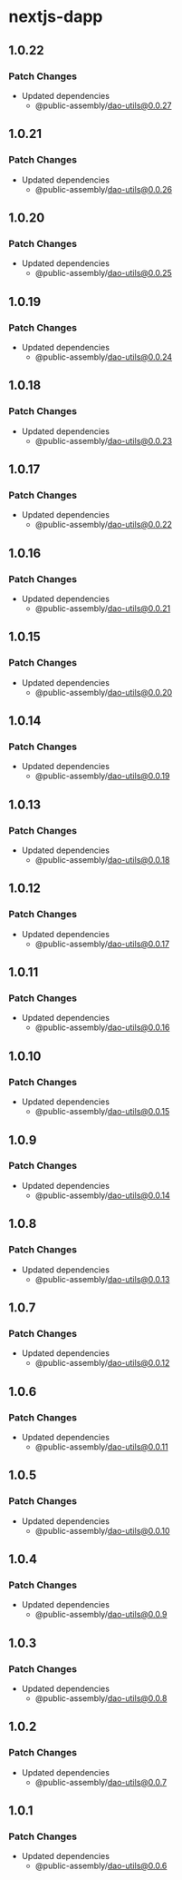 # nextjs-dapp

## 1.0.22

### Patch Changes

- Updated dependencies
  - @public-assembly/dao-utils@0.0.27

## 1.0.21

### Patch Changes

- Updated dependencies
  - @public-assembly/dao-utils@0.0.26

## 1.0.20

### Patch Changes

- Updated dependencies
  - @public-assembly/dao-utils@0.0.25

## 1.0.19

### Patch Changes

- Updated dependencies
  - @public-assembly/dao-utils@0.0.24

## 1.0.18

### Patch Changes

- Updated dependencies
  - @public-assembly/dao-utils@0.0.23

## 1.0.17

### Patch Changes

- Updated dependencies
  - @public-assembly/dao-utils@0.0.22

## 1.0.16

### Patch Changes

- Updated dependencies
  - @public-assembly/dao-utils@0.0.21

## 1.0.15

### Patch Changes

- Updated dependencies
  - @public-assembly/dao-utils@0.0.20

## 1.0.14

### Patch Changes

- Updated dependencies
  - @public-assembly/dao-utils@0.0.19

## 1.0.13

### Patch Changes

- Updated dependencies
  - @public-assembly/dao-utils@0.0.18

## 1.0.12

### Patch Changes

- Updated dependencies
  - @public-assembly/dao-utils@0.0.17

## 1.0.11

### Patch Changes

- Updated dependencies
  - @public-assembly/dao-utils@0.0.16

## 1.0.10

### Patch Changes

- Updated dependencies
  - @public-assembly/dao-utils@0.0.15

## 1.0.9

### Patch Changes

- Updated dependencies
  - @public-assembly/dao-utils@0.0.14

## 1.0.8

### Patch Changes

- Updated dependencies
  - @public-assembly/dao-utils@0.0.13

## 1.0.7

### Patch Changes

- Updated dependencies
  - @public-assembly/dao-utils@0.0.12

## 1.0.6

### Patch Changes

- Updated dependencies
  - @public-assembly/dao-utils@0.0.11

## 1.0.5

### Patch Changes

- Updated dependencies
  - @public-assembly/dao-utils@0.0.10

## 1.0.4

### Patch Changes

- Updated dependencies
  - @public-assembly/dao-utils@0.0.9

## 1.0.3

### Patch Changes

- Updated dependencies
  - @public-assembly/dao-utils@0.0.8

## 1.0.2

### Patch Changes

- Updated dependencies
  - @public-assembly/dao-utils@0.0.7

## 1.0.1

### Patch Changes

- Updated dependencies
  - @public-assembly/dao-utils@0.0.6
